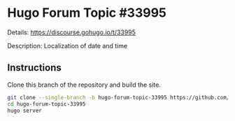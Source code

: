 # Hugo Forum Topic #33995

Details: <https://discourse.gohugo.io/t/33995>

Description: Localization of date and time

## Instructions

Clone this branch of the repository and build the site.

```bash
git clone --single-branch -b hugo-forum-topic-33995 https://github.com/jmooring/hugo-testing hugo-forum-topic-33995
cd hugo-forum-topic-33995
hugo server
```
